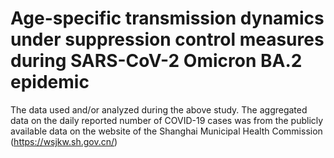 # Age-specific transmission dynamics under suppression control measures during SARS-CoV-2 Omicron BA.2 epidemic
The data used and/or analyzed during the above study.
The aggregated data on the daily reported number of COVID-19 cases was from the publicly available data on the website of the Shanghai Municipal Health Commission (https://wsjkw.sh.gov.cn/)
